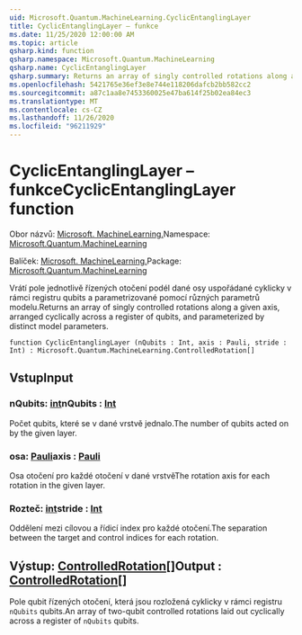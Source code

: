 ```yaml
---
uid: Microsoft.Quantum.MachineLearning.CyclicEntanglingLayer
title: CyclicEntanglingLayer – funkce
ms.date: 11/25/2020 12:00:00 AM
ms.topic: article
qsharp.kind: function
qsharp.namespace: Microsoft.Quantum.MachineLearning
qsharp.name: CyclicEntanglingLayer
qsharp.summary: Returns an array of singly controlled rotations along a given axis, arranged cyclically across a register of qubits, and parameterized by distinct model parameters.
ms.openlocfilehash: 5421765e36ef3e8e744e118206dafcb2bb582cc2
ms.sourcegitcommit: a87c1aa8e7453360025e47ba614f25b02ea84ec3
ms.translationtype: MT
ms.contentlocale: cs-CZ
ms.lasthandoff: 11/26/2020
ms.locfileid: "96211929"
---
```

# <a name="cyclicentanglinglayer-function"></a><span data-ttu-id="d814c-102">CyclicEntanglingLayer – funkce</span><span class="sxs-lookup"><span data-stu-id="d814c-102">CyclicEntanglingLayer function</span></span>

<span data-ttu-id="d814c-103">Obor názvů: [Microsoft. MachineLearning.](xref:Microsoft.Quantum.MachineLearning)</span><span class="sxs-lookup"><span data-stu-id="d814c-103">Namespace: [Microsoft.Quantum.MachineLearning](xref:Microsoft.Quantum.MachineLearning)</span></span>

<span data-ttu-id="d814c-104">Balíček: [Microsoft. MachineLearning.](https://nuget.org/packages/Microsoft.Quantum.MachineLearning)</span><span class="sxs-lookup"><span data-stu-id="d814c-104">Package: [Microsoft.Quantum.MachineLearning](https://nuget.org/packages/Microsoft.Quantum.MachineLearning)</span></span>


<span data-ttu-id="d814c-105">Vrátí pole jednotlivě řízených otočení podél dané osy uspořádané cyklicky v rámci registru qubits a parametrizované pomocí různých parametrů modelu.</span><span class="sxs-lookup"><span data-stu-id="d814c-105">Returns an array of singly controlled rotations along a given axis, arranged cyclically across a register of qubits, and parameterized by distinct model parameters.</span></span>

```qsharp
function CyclicEntanglingLayer (nQubits : Int, axis : Pauli, stride : Int) : Microsoft.Quantum.MachineLearning.ControlledRotation[]
```


## <a name="input"></a><span data-ttu-id="d814c-106">Vstup</span><span class="sxs-lookup"><span data-stu-id="d814c-106">Input</span></span>

### <a name="nqubits--int"></a><span data-ttu-id="d814c-107">nQubits: [int](xref:microsoft.quantum.lang-ref.int)</span><span class="sxs-lookup"><span data-stu-id="d814c-107">nQubits : [Int](xref:microsoft.quantum.lang-ref.int)</span></span>

<span data-ttu-id="d814c-108">Počet qubits, které se v dané vrstvě jednalo.</span><span class="sxs-lookup"><span data-stu-id="d814c-108">The number of qubits acted on by the given layer.</span></span>


### <a name="axis--pauli"></a><span data-ttu-id="d814c-109">osa: [Pauli](xref:microsoft.quantum.lang-ref.pauli)</span><span class="sxs-lookup"><span data-stu-id="d814c-109">axis : [Pauli](xref:microsoft.quantum.lang-ref.pauli)</span></span>

<span data-ttu-id="d814c-110">Osa otočení pro každé otočení v dané vrstvě</span><span class="sxs-lookup"><span data-stu-id="d814c-110">The rotation axis for each rotation in the given layer.</span></span>


### <a name="stride--int"></a><span data-ttu-id="d814c-111">Rozteč: [int](xref:microsoft.quantum.lang-ref.int)</span><span class="sxs-lookup"><span data-stu-id="d814c-111">stride : [Int](xref:microsoft.quantum.lang-ref.int)</span></span>

<span data-ttu-id="d814c-112">Oddělení mezi cílovou a řídicí index pro každé otočení.</span><span class="sxs-lookup"><span data-stu-id="d814c-112">The separation between the target and control indices for each rotation.</span></span>



## <a name="output--controlledrotation"></a><span data-ttu-id="d814c-113">Výstup: [ControlledRotation](xref:Microsoft.Quantum.MachineLearning.ControlledRotation)[]</span><span class="sxs-lookup"><span data-stu-id="d814c-113">Output : [ControlledRotation](xref:Microsoft.Quantum.MachineLearning.ControlledRotation)[]</span></span>

<span data-ttu-id="d814c-114">Pole qubit řízených otočení, která jsou rozložená cyklicky v rámci registru `nQubits` qubits.</span><span class="sxs-lookup"><span data-stu-id="d814c-114">An array of two-qubit controlled rotations laid out cyclically across a register of `nQubits` qubits.</span></span>